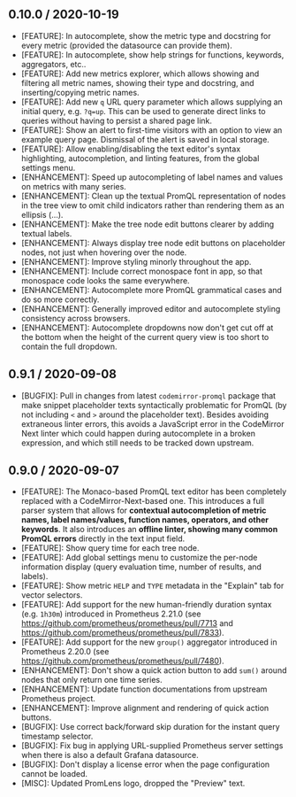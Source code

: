 ## 0.10.0 / 2020-10-19

* [FEATURE]: In autocomplete, show the metric type and docstring for every metric (provided the datasource can provide them).
* [FEATURE]: In autocomplete, show help strings for functions, keywords, aggregators, etc..
* [FEATURE]: Add new metrics explorer, which allows showing and filtering all metric names, showing their type and docstring, and inserting/copying metric names.
* [FEATURE]: Add new `q` URL query parameter which allows supplying an initial query, e.g. `?q=up`. This can be used to generate direct links to queries without having to persist a shared page link.
* [FEATURE]: Show an alert to first-time visitors with an option to view an example query page. Dismissal of the alert is saved in local storage.
* [FEATURE]: Allow enabling/disabling the text editor's syntax highlighting, autocompletion, and linting features, from the global settings menu.
* [ENHANCEMENT]: Speed up autocompleting of label names and values on metrics with many series.
* [ENHANCEMENT]: Clean up the textual PromQL representation of nodes in the tree view to omit child indicators rather than rendering them as an ellipsis (…).
* [ENHANCEMENT]: Make the tree node edit buttons clearer by adding textual labels.
* [ENHANCEMENT]: Always display tree node edit buttons on placeholder nodes, not just when hovering over the node.
* [ENHANCEMENT]: Improve styling minorly throughout the app.
* [ENHANCEMENT]: Include correct monospace font in app, so that monospace code looks the same everywhere.
* [ENHANCEMENT]: Autocomplete more PromQL grammatical cases and do so more correctly.
* [ENHANCEMENT]: Generally improved editor and autocomplete styling consistency across browsers.
* [ENHANCEMENT]: Autocomplete dropdowns now don't get cut off at the bottom when the height of the current query view is too short to contain the full dropdown.

## 0.9.1 / 2020-09-08

* [BUGFIX]: Pull in changes from latest `codemirror-promql` package that make snippet placeholder texts syntactically problematic for PromQL (by not including `<` and `>` around the placeholder text). Besides avoiding extraneous linter errors, this avoids a JavaScript error in the CodeMirror Next linter which could happen during autocomplete in a broken expression, and which still needs to be tracked down upstream.

## 0.9.0 / 2020-09-07

* [FEATURE]: The Monaco-based PromQL text editor has been completely replaced with a CodeMirror-Next-based one. This introduces a full parser system that allows for **contextual autocompletion of metric names, label names/values, function names, operators, and other keywords**. It also introduces an **offline linter, showing many common PromQL errors** directly in the text input field.
* [FEATURE]: Show query time for each tree node.
* [FEATURE]: Add global settings menu to customize the per-node information display (query evaluation time, number of results, and labels).
* [FEATURE]: Show metric `HELP` and `TYPE` metadata in the "Explain" tab for vector selectors.
* [FEATURE]: Add support for the new human-friendly duration syntax (e.g. `1h30m`) introduced in Prometheus 2.21.0 (see https://github.com/prometheus/prometheus/pull/7713 and https://github.com/prometheus/prometheus/pull/7833).
* [FEATURE]: Add support for the new `group()` aggregator introduced in Prometheus 2.20.0 (see https://github.com/prometheus/prometheus/pull/7480).
* [ENHANCEMENT]: Don't show a quick action button to add `sum()` around nodes that only return one time series.
* [ENHANCEMENT]: Update function documentations from upstream Prometheus project.
* [ENHANCEMENT]: Improve alignment and rendering of quick action buttons.
* [BUGFIX]: Use correct back/forward skip duration for the instant query timestamp selector.
* [BUGFIX]: Fix bug in applying URL-supplied Prometheus server settings when there is also a default Grafana datasource.
* [BUGFIX]: Don't display a license error when the page configuration cannot be loaded.
* [MISC]: Updated PromLens logo, dropped the "Preview" text.
